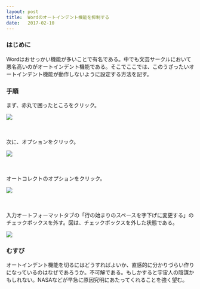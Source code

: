```yaml
---
layout: post
title:  Wordのオートインデント機能を抑制する
date:   2017-02-10
---
```



### はじめに
Wordはおせっかい機能が多いことで有名である。中でも文芸サークルにおいて悪名高いのがオートインデント機能である。そこでここでは、このうざったいオートインデント機能が動作しないように設定する方法を記す。

### 手順

まず、赤丸で囲ったところをクリック。

![]({{site.baseurl}}/assets/images/noautoindent1.png)

　

次に、オプションをクリック。

![]({{site.baseurl}}/assets/images/noautoindent2.png)

　

オートコレクトのオプションをクリック。

![]({{site.baseurl}}/assets/images/noautoindent3.png)

　

入力オートフォーマットタブの「行の始まりのスペースを字下げに変更する」のチェックボックスを外す。図は、チェックボックスを外した状態である。

![]({{site.baseurl}}/assets/images/noautoindent4.png)


### むすび
オートインデント機能を切るにはどうすればよいか、直感的に分かりづらい作りになっているのはなぜであろうか。不可解である。もしかすると宇宙人の陰謀かもしれない。NASAなどが早急に原因究明にあたってくれることを強く望む。
